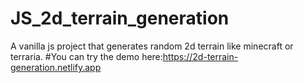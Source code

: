 # JS_2d_terrain_generation
A vanilla js project that generates random 2d terrain like minecraft or terraria.
#You can try the demo here:https://2d-terrain-generation.netlify.app
